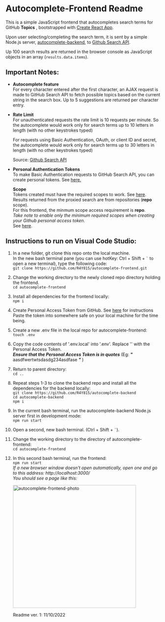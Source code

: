 # Autocomplete-Frontend Readme

This is a simple JavaScript frontend that autocompletes search terms for GitHub **Topics** , bootstrapped with [Create React App](https://github.com/facebook/create-react-app).<br>

Upon user selecting/completing the search term, it is sent by a simple Node.js server, [autocomplete-backend](https://github.com/R4Y815/autocomplete-backend), to [Github Search API](https://docs.github.com/en/rest/search).


Up 100 search results are returned in the browser console as JavaScript objects in an array (`results.data.items`).



## **Important Notes:** <br>
   -  **Autocomplete feature** <br>
       For every character entered after the first character, 
       an AJAX request is made to GitHub Search API to fetch 
       possible topics based on the current string in the search box. 
       Up to 5 suggestions are returned per character entry.
      
   - **Rate Limit**<br>
      For unauthenticated requests the rate limit is 
      10 requests per minute. So the autocomplete
      would work only for search terms up to 10 letters
      in length (with no other keystrokes typed) <br>

      For requests using Basic Authentication, OAuth, 
      or client ID and secret, the autocomplete would work only for search terms up to 30 letters
      in length (with no other keystrokes typed) <br>

      Source: [Github Search API](https://docs.github.com/en/rest/search#rate-limit) <br>

   - **Personal Authentication Tokens**<br>
      To make Basic Authentication requests to GitHub Search API, you can create personal tokens. See [here.](https://docs.github.com/en/authentication/keeping-your-account-and-data-secure/creating-a-personal-access-token) <br>


      **Scope**<br>
      Tokens created must have the required scopes to work. See [here](https://docs.github.com/en/rest/search#access-errors-or-missing-search-results). <br>
      Results returned from the proxied search are from repositories (**repo** scope).<br>
      For this frontend, the minmum scope access requirement is **repo**. <br>
      *Take note to enable only the minimum required scopes when creating your Github personal access token.* <br>
      See [here](https://docs.github.com/en/rest/guides/getting-started-with-the-rest-api#about-tokens).
        

  

## **Instructions to run on Visual Code Studio:**
   1. In a new folder, git clone this repo onto the local machine.  <br>
      In the new bash terminal pane (you can use hotKey: Ctrl + Shift + `` ` `` to open a new terminal), type the following code:<br>
        `git clone https://github.com/R4Y815/autocomplete-frontend.git`

   2. Change the working directory to the newly cloned repo directory holding the frontend. <br>
        `cd autocomplete-frontend`
   3. Install all dependencies for the frontend locally:<br>
        `npm i`
   4. Create Personal Access Token from GitHub. See [here](https://docs.github.com/en/authentication/keeping-your-account-and-data-secure/creating-a-personal-access-token) for instructions <br> 
   Paste the token into somewhere safe on your local machine for the time being.<br>

   5. Create a new .env file in the local repo for autocomplete-frontend: <br>
        `touch .env`<br>
   6. Copy the code contents of '.env.local' into '.env'. Replace '<PERSONAL AUTH TOKEN FROM GITHUB>' with the Personal Access Token. <br>
      ***Ensure that the Personal Access Token is in quotes*** (Eg: ***"*** aasdfwertwtsdasdg234asdfase ***"*** )

   7. Return to parent directory:<br>
        `cd ..` 
   8. Repeat steps 1-3 to clone the backend repo and install all the dependencies for the backend locally: <br>
        `git clone https://github.com/R4Y815/autocomplete-backend` <br>
        `cd autocomplete-backend` <br>
        `npm i`<br>

   9. In the current bash terminal, run the autocomplete-backend Node.js server first in development mode: <br>
        `npm run start`
   10. Open a second, new bash terminal. (Ctrl + Shift + `` ` ``). <br>
   11. Change the working directory to the directory of autocomplete-frontend:<br>
        `cd autocomplete-frontend`
   12. In this second bash terminal, run the frontend: <br>
        `npm run start`<br>
        *If a new browser window doesn't open automatically, open one and go to this address: http://localhost:3000/* <br>
        *You should see a page like this:* <br>


         <image src ="https://lh3.googleusercontent.com/xQksKvRKxnM0wurF5TaahN-GwJrnuudnCZ6-t0olh6r9s1X_Z7j3DEQiugioNZpKYEuR55mdZy3mGQ-37IAnMLQCgG2bSZdGDemVNyEIHLNI0sLVbbxAG2AU4zNf1ANAFr3FNB8AFA=w600-h315-p-k" alt="autocomplete-frontend-photo" width="400"/> <br>




   
     
          Readme ver. 1: 11/10/2022



